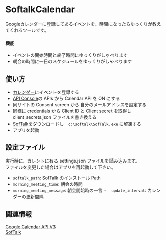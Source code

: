 SoftalkCalendar
=
Googleカレンダーに登録してあるイベントを、時間になったらゆっくりが教えてくれるツールです。

#### 機能
+ イベントの開始時間と終了時間にゆっくりがしゃべります
+ 朝会の時間に一日のスケジュールをゆっくりがしゃべります

使い方
-
+ [カレンダー](https://www.google.com/calendar/)にイベントを登録する
+ [API Console](https://code.google.com/apis/console/)の APIs から Calendar API を ON にする
+ 同サイトの Consent screen から 自分のメールアドレスを設定する
+ 同様に credentials から Client ID と Client secret を取得し client_secrets.json ファイルを書き換える
+ [SofTalk](http://www35.atwiki.jp/softalk/)をダウンロードし　`c:\softalk\SofTalk.exe` に解凍する 
+ アプリを起動

設定ファイル
-
実行時に、カレントに有る settings.json ファイルを読み込みます。  
ファイルを変更した場合はアプリを再起動して下さい。

+ `softalk_path`: SofTalk のインストール Path
+ `morning_meeting_time`: 朝会の時間
+ `morning_meeting_message`: 朝会開始時の一言
+　`update_interval`: カレンダーの更新間隔

関連情報
-
[Google Calendar API V3](https://developers.google.com/google-apps/calendar/)  
[SofTalk](http://www35.atwiki.jp/softalk/)
